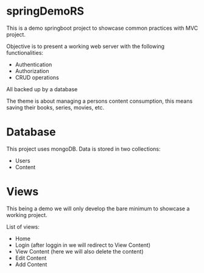 # springDemoRS

This is a demo springboot project to showcase common practices with MVC project.

Objective is to present a working web server with the following functionalities:

 - Authentication
 - Authorization
 - CRUD operations

All backed up by a database


The theme is about managing a persons content consumption, this means saving their books, series, movies, etc.

# Database

This project uses mongoDB.
Data is stored in two collections:

 - Users
 - Content



# Views

This being a demo we will only develop the bare minimum to showcase a working project.

List of views:
 - Home
 - Login (after loggin in we will redirect to View Content)
 - View Content (here we will also delete the content)
 - Edit Content 
 - Add Content